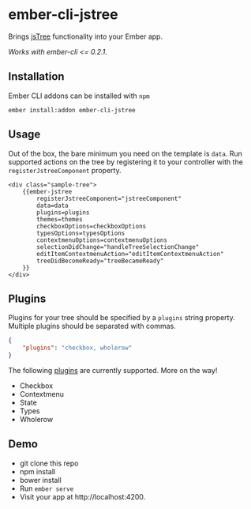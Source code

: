 # ember-cli-jstree

Brings [jsTree](http://www.jstree.com/) functionality into your Ember app.

*Works with ember-cli <= 0.2.1.*

## Installation

Ember CLI addons can be installed with `npm`

	ember install:addon ember-cli-jstree

## Usage

Out of the box, the bare minimum you need on the template is `data`.
Run supported actions on the tree by registering it to your controller with the `registerJstreeComponent` property.

````Handlebars
<div class="sample-tree">
    {{ember-jstree
        registerJstreeComponent="jstreeComponent"
        data=data
        plugins=plugins
        themes=themes
        checkboxOptions=checkboxOptions
        typesOptions=typesOptions
        contextmenuOptions=contextmenuOptions
        selectionDidChange="handleTreeSelectionChange"
        editItemContextmenuAction="editItemContextmenuAction"
        treeDidBecomeReady="treeBecameReady"
    }}
</div>
````

## Plugins

Plugins for your tree should be specified by a `plugins` string property. Multiple plugins should be
separated with commas.

````JSON
{
	"plugins": "checkbox, wholerow"
}
````

The following [plugins](http://www.jstree.com/plugins/) are currently supported. More on the way!

* Checkbox
* Contextmenu
* State
* Types
* Wholerow

## Demo

* git clone this repo
* npm install
* bower install
* Run `ember serve`
* Visit your app at http://localhost:4200.

